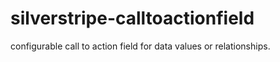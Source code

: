 silverstripe-calltoactionfield
==============================

configurable call to action field for data values or relationships.
